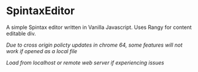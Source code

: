 # SpintaxEditor

A simple Spintax editor written in Vanilla Javascript. Uses Rangy for content editable div.

_Due to cross origin policty updates in chrome 64, some features will not work if opened as a local file_

_Load from localhost or remote web server if experiencing issues_

